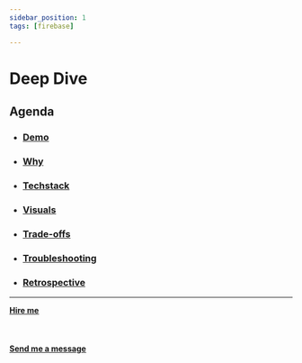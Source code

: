 ```yaml
---
sidebar_position: 1
tags: [firebase]

---
```


# Deep Dive



## Agenda
* ### [Demo](/docs/projects/Web%20Development/Twitter%20Profile%20Bot/demo)
* ### [Why](/docs/projects/Web%20Development/Twitter%20Profile%20Bot/why)
* ###  [Techstack](/docs/projects/Web%20Development/Twitter%20Profile%20Bot/Techstack)
* ###  [Visuals](/docs/projects/Web%20Development/Twitter%20Profile%20Bot/visuals)
* ###  [Trade-offs](/docs/projects/Web%20Development/Twitter%20Profile%20Bot/tradeoffs)
* ###  [Troubleshooting](/docs/projects/Web%20Development/Twitter%20Profile%20Bot/troubleshooting)
* ###  [Retrospective](/docs/projects/Web%20Development/Twitter%20Profile%20Bot/retrospective)


<hr></hr>

<a href="https://calendly.com/mattherzog/business-chat" target="_blank"><b><u>Hire me</u></b></a>
<br></br>
<br></br>
<a href="mailto:matt@mattherzog.me" target="_blank"><b><u>Send me a message</u></b></a>
